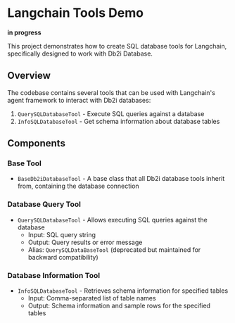 # Langchain Tools Demo

**in progress**

This project demonstrates how to create SQL database tools for Langchain, specifically designed to work with Db2i Database.

## Overview

The codebase contains several tools that can be used with Langchain's agent framework to interact with Db2i databases:

1. `QuerySQLDatabaseTool` - Execute SQL queries against a database
2. `InfoSQLDatabaseTool` - Get schema information about database tables

## Components

### Base Tool

- `BaseDb2iDatabaseTool` - A base class that all Db2i database tools inherit from, containing the database connection

### Database Query Tool

- `QuerySQLDatabaseTool` - Allows executing SQL queries against the database
  - Input: SQL query string
  - Output: Query results or error message
  - Alias: `QuerySQLDataBaseTool` (deprecated but maintained for backward compatibility)

### Database Information Tool

- `InfoSQLDatabaseTool` - Retrieves schema information for specified tables
  - Input: Comma-separated list of table names
  - Output: Schema information and sample rows for the specified tables



